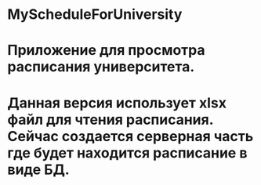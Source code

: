 # MyScheduleForUniversity
# Приложение для просмотра расписания университета.
# Данная версия использует xlsx файл для чтения расписания. Сейчас создается серверная часть где будет находится расписание в виде БД.

